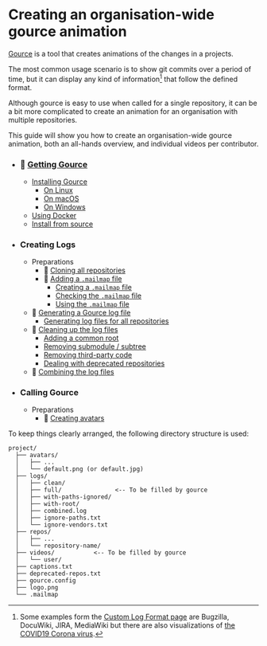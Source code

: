 # Creating an organisation-wide gource animation

[Gource](https://gource.io/) is a tool that creates animations of the changes in a projects.

The most common usage scenario is to show git commits over a period of time, but it can display any kind of information[^1] that follow the defined format.

Although gource is easy to use when called for a single repository, it can be a bit more complicated to create an animation for an organisation with multiple repositories.

This guide will show you how to create an organisation-wide gource animation, both an all-hands overview, and individual videos per contributor.

- ### 📄 [Getting Gource](01.getting.md)
  - [Installing Gource](01.getting.md#installing-gource)
    - [On Linux](01.getting.md#on-linux)
    - [On macOS](01.getting.md#on-macos)
    - [On Windows](01.getting.md#on-windows)
  - [Using Docker](01.getting.md#using-docker)
  - [Install from source](01.getting.md#install-from-source)

- ### Creating Logs
  - Preparations
    - 📄 [Cloning all repositories](02.logs.before.repos.md)
    - 📄 [Adding a `.mailmap` file](03.logs.before.mailmap.md)
      - [Creating a `.mailmap` file](03.logs.before.mailmap.md#creating-a-mailmap-file)
      - [Checking the `.mailmap` file](03.logs.before.mailmap.md#checking-the-mailmap-file)
      - [Using the `.mailmap` file](03.logs.before.mailmap.md#using-the-mailmap-file)
  - 📄 [Generating a Gource log file](04.logs.creating.md)
    - [Generating log files for all repositories](04.logs.creating.md#generating-log-files-for-all-repositories)
  - 📄 [Cleaning up the log files](05.logs.after.cleanup.md)
    - [Adding a common root](05.logs.after.cleanup.md#adding-a-common-root)
    - [Removing submodule / subtree](05.logs.after.cleanup.md#removing-submodule--subtree)
    - [Removing third-party code](05.logs.after.cleanup.md#removing-third-party-code)
    - [Dealing with deprecated repositories](05.logs.after.cleanup.md#dealing-with-deprecated-repositories)
  - 📄 [Combining the log files](06.logs.after.combine.md)

- ### Calling Gource
  - Preparations
    - 📄 [Creating avatars](07.calling.before.avatars.md)

To keep things clearly arranged, the following directory structure is used:

```
project/
  ├── avatars/
  │   ├── ...
  │   └── default.png (or default.jpg)
  ├── logs/
  │   ├── clean/
  │   ├── full/               <-- To be filled by gource
  │   ├── with-paths-ignored/
  │   ├── with-root/
  │   ├── combined.log
  │   ├── ignore-paths.txt
  │   └── ignore-vendors.txt
  ├── repos/
  │   ├── ...
  │   └── repository-name/
  ├── videos/           <-- To be filled by gource
  │   └── user/
  ├── captions.txt
  ├── deprecated-repos.txt
  ├── gource.config
  ├── logo.png
  └── .mailmap

```

[^1]: Some examples form the [Custom Log Format page](https://github.com/acaudwell/Gource/wiki/Custom-Log-Format) are
Bugzilla, DocuWiki, JIRA, MediaWiki but there are also visualizations
of [the COVID19 Corona virus](https://github.com/sulmar/gource-covid19).
